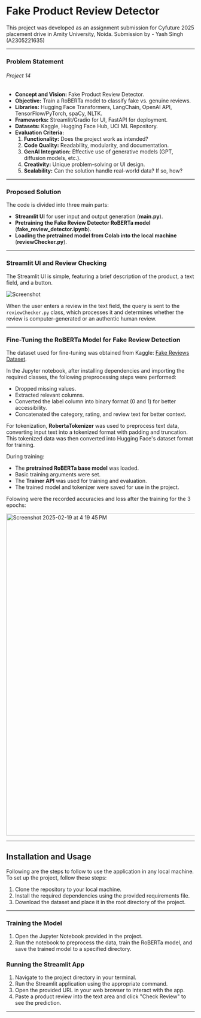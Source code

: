 # Fake Product Review Detector  

This project was developed as an assignment submission for Cyfuture 2025 placement drive in Amity University, Noida.
Submission by - Yash Singh (A2305221635)

---

### Problem Statement  

###### Project 14  

- **Concept and Vision:** Fake Product Review Detector.  
- **Objective:** Train a RoBERTa model to classify fake vs. genuine reviews.  
- **Libraries:** Hugging Face Transformers, LangChain, OpenAI API, TensorFlow/PyTorch, spaCy, NLTK.  
- **Frameworks:** Streamlit/Gradio for UI, FastAPI for deployment.  
- **Datasets:** Kaggle, Hugging Face Hub, UCI ML Repository.  
- **Evaluation Criteria:**  
  1. **Functionality:** Does the project work as intended?  
  2. **Code Quality:** Readability, modularity, and documentation.  
  3. **GenAI Integration:** Effective use of generative models (GPT, diffusion models, etc.).  
  4. **Creativity:** Unique problem-solving or UI design.  
  5. **Scalability:** Can the solution handle real-world data? If so, how?  

---

### Proposed Solution  

The code is divided into three main parts:  
- **Streamlit UI** for user input and output generation (**main.py**).  
- **Pretraining the Fake Review Detector RoBERTa model** (**fake_review_detector.ipynb**).  
- **Loading the pretrained model from Colab into the local machine** (**reviewChecker.py**).  

---

### Streamlit UI and Review Checking  

The Streamlit UI is simple, featuring a brief description of the product, a text field, and a button.  

![Screenshot](https://github.com/user-attachments/assets/54f92190-6afe-465e-97a8-0f1dd6ac105f)  

When the user enters a review in the text field, the query is sent to the `reviewChecker.py` class, which processes it and determines whether the review is computer-generated or an authentic human review.  

---

### Fine-Tuning the RoBERTa Model for Fake Review Detection  

The dataset used for fine-tuning was obtained from Kaggle: [Fake Reviews Dataset](https://www.kaggle.com/datasets/mexwell/fake-reviews-dataset).  

In the Jupyter notebook, after installing dependencies and importing the required classes, the following preprocessing steps were performed:  
- Dropped missing values.  
- Extracted relevant columns.  
- Converted the label column into binary format (0 and 1) for better accessibility.  
- Concatenated the category, rating, and review text for better context.  

For tokenization, **RobertaTokenizer** was used to preprocess text data, converting input text into a tokenized format with padding and truncation. This tokenized data was then converted into Hugging Face's dataset format for training.  

During training:  
- The **pretrained RoBERTa base model** was loaded.  
- Basic training arguments were set.  
- The **Trainer API** was used for training and evaluation.  
- The trained model and tokenizer were saved for use in the project.  

Folowing were the recorded accuracies and loss after the training for the 3 epochs:

<img width="860" alt="Screenshot 2025-02-19 at 4 19 45 PM" src="https://github.com/user-attachments/assets/e41a2b2c-c8c4-4ac0-952e-cf897e9e80db" />

---

## Installation and Usage

Following are the steps to follow to use the application in any local machine.
To set up the project, follow these steps:

1. Clone the repository to your local machine.
2. Install the required dependencies using the provided requirements file.
3. Download the dataset and place it in the root directory of the project.

---

### Training the Model

1. Open the Jupyter Notebook provided in the project.
2. Run the notebook to preprocess the data, train the RoBERTa model, and save the trained model to a specified directory.

### Running the Streamlit App

1. Navigate to the project directory in your terminal.
2. Run the Streamlit application using the appropriate command.
3. Open the provided URL in your web browser to interact with the app.
4. Paste a product review into the text area and click "Check Review" to see the prediction.

---
